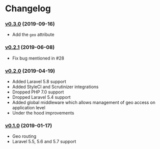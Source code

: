 # Changelog

### [v0.3.0](https://github.com/LaraCrafts/laravel-geo-routes/tree/v0.3.0) (2019-09-16)

- Add the `geo` attribute

### [v0.2.1](https://github.com/LaraCrafts/laravel-geo-routes/tree/v0.2.1) (2019-06-08)

- Fix bug mentioned in #28

### [v0.2.0](https://github.com/LaraCrafts/laravel-geo-routes/tree/v0.2.0) (2019-04-19)
- Added Laravel 5.8 support
- Added StyleCI and Scrutinizer integrations
- Dropped PHP 7.0 support
- Dropped Laravel 5.4 support
- Added global middleware which allows management of geo access on application level
- Under the hood improvements

### [v0.1.0](https://github.com/LaraCrafts/laravel-geo-routes/tree/v0.1.0) (2019-01-17)
- Geo routing
- Laravel 5.5, 5.6 and 5.7 support
